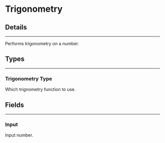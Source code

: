 # Trigonometry

## Details

---

Performs trigonometry on a number.

## Types

---

### Trigonometry Type

Which trignometry function to use.

## Fields

---

### Input

Input number. 
